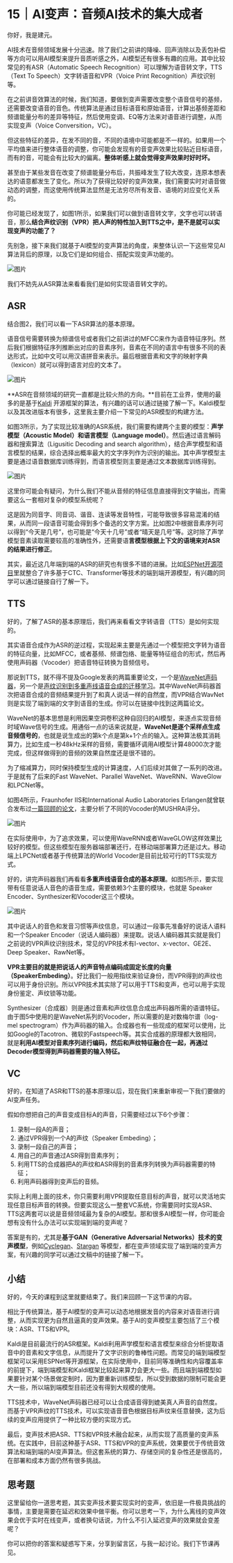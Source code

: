 # 15｜AI变声：音频AI技术的集大成者

你好，我是建元。

AI技术在音频领域发展十分迅速。除了我们之前讲的降噪、回声消除以及丢包补偿等方向可以用AI模型来提升音质听感之外，AI模型还有很多有趣的应用。其中比较常见的有ASR（Automatic Speech Recognition）可以理解为语音转文字，TTS（Text To Speech）文字转语音和VPR（Voice Print Recognition）声纹识别等。

在之前讲音效算法的时候，我们知道，要做到变声需要改变整个语音信号的基频，还需要改变语音的音色。传统算法是通过目标语音和原始语音，计算出基频差距和频谱能量分布的差异等特征，然后使用变调、EQ等方法来对语音进行调整，从而实现变声（Voice Conversition，VC）。

但这些特征的差异，在发不同的音，不同的语境中可能都是不一样的。如果用一个平均值来进行整体语音的调整，你可能会发现有的音变声效果比较贴近目标语音，而有的音，可能会有比较大的偏离。**整体听感上就会觉得变声效果时好时坏。**

甚至由于某些发音在改变了频谱能量分布后，共振峰发生了较大改变，连原本想表达的语意都发生了变化。所以为了获得比较好的变声效果，我们需要实时对语音做动态的调整，而这使用传统算法显然是无法穷尽所有发音、语境的对应变化关系的。

<!-- [[[read_end]]] -->

你可能已经发现了，如图1所示，如果我们可以做到语音转文字，文字也可以转语音，那么**结合声纹识别（VPR）把人声的特性加入到TTS之中，是不是就可以实现变声的功能了？**

先别急，接下来我们就基于AI模型的变声算法的角度，来整体认识一下这些常见AI算法背后的原理，以及它们是如何组合、搭配实现变声功能的。

![图片](<https://static001.geekbang.org/resource/image/0d/87/0d8f714257c3fff2c621080a31b94c87.jpeg?wh=1920x562> "图1 基于ASR、TTS、VPR的变声流程示意图")

我们不妨先从ASR算法来看看我们是如何实现语音转文字的。

## ASR

结合图2，我们可以看一下ASR算法的基本原理。

语音信号需要转换为频谱信号或者我们之前讲过的MFCC来作为语音特征序列。然后我们根据特征序列推断出对应的音素序列，音素在不同的语言中有很多不同的表达形式，比如中文可以用汉语拼音来表示。最后根据音素和文字的映射字典（lexicon）就可以得到语言对应的文本了。

![图片](<https://static001.geekbang.org/resource/image/ed/71/ed7cb9dyy4f11e3e5f8f9e034f098271.jpeg?wh=1771x838> "图2 ASR算法的基本原理")

**ASR在音频领域的研究一直都是比较火热的方向。**目前在工业界，使用的最多的是基于[Kaldi](<https://github.com/kaldi-asr/kaldi>) 开源框架的算法，有兴趣的话可以通过链接了解一下。Kaldi模型以及其改进版本有很多，这里我主要介绍一下常见的ASR模型的构建方法。

如图3所示，为了实现比较准确的ASR系统，我们需要构建两个主要的模型：**声学模型（Acoustic Model）和语言模型（Language model）**。然后通过语言解码器和搜索算法（Ligusitic Decoding and search algorithm），结合声学模型和语言模型的结果，综合选择出概率最大的文字序列作为识别的输出。其中声学模型主要是通过语音数据库训练得到，而语言模型则主要是通过文本数据库训练得到。

![图片](<https://static001.geekbang.org/resource/image/ea/4e/ea0e354a0e49c17eb4f9883b8432ee4e.jpeg?wh=1920x746> "图3 ASR模型构建方法")

这里你可能会有疑问，为什么我们不能从音频的特征信息直接得到文字输出，而需要这么一套相对复杂的模型系统呢？

这是因为同音字、同音词、谐音、连读等发音特性，可能导致很多容易混淆的结果，从而同一段语音可能会得到多个备选的文字方案。比如图2中根据音素序列可以得到“今天是几号”，也可能是“今天十几号”或者“晴天是几号”等。这时除了声学模型音素读取需要较高的准确性外，还需要语**言模型根据上下文的语境来对ASR的结果进行修正**。

其实，最近这几年端到端的ASR的研究也有很多不错的进展。比如[ESPNet开源项目](<https://github.com/espnet/espnet>)里就整合了许多基于CTC、Transformer等技术的端到端开源模型，有兴趣的同学可以通过链接自行了解一下。

## TTS

好的，了解了ASR的基本原理后，我们再来看看文字转语音（TTS）是如何实现的。

其实语音合成作为ASR的逆过程，实现起来主要是先通过一个模型把文字转为语音的特征向量，比如MFCC，或者基频、频谱包络、能量等特征组合的形式，然后再使用声码器（Vocoder）把语音特征转换为音频信号。

那说到TTS，就不得不提及Google发表的两篇重要论文，一个是[WaveNet声码器](<https://arxiv.org/pdf/1609.03499.pdf>)，另一个是[声纹识别到多重声线语音合成的迁移学习](<https://arxiv.org/abs/1806.04558>)。其中WaveNet声码器首次把语音合成的音频结果提升到了和真人说话一样的自然度，而VPR结合WavNet则是实现了端到端的文字到语音的生成。你可以在链接中找到这两篇论文。

WaveNet的基本思想是利用因果空洞卷积这种自回归的AI模型，来逐点实现音频时域Wave信号的生成。用通俗一点的话来说就是，**WaveNet是逐个采样点生成音频信号的**，也就是说生成出的第k个点是第k+1个点的输入。这种算法极其消耗算力，比如生成一秒48kHz采样的音频，需要循环调用AI模型计算48000次才能完成，但这样做得到的音频的效果自然度还是很不错的。

为了缩减算力，同时保持模型生成的计算速度，人们后续对其做了一系列的改进。于是就有了后来的Fast WaveNet、Parallel WaveNet、WaveRNN、WaveGlow和LPCNet等。

如图4所示，Fraunhofer IIS和International Audio Laboratories Erlangen就曾联合发布过[一篇回顾的论文](<https://xueshu.baidu.com/usercenter/paper/show?paperid=3b94d755401ea9ace11884cf7bfeafbd>)，主要分析了不同的Vocoder的MUSHRA评分。

![图片](<https://static001.geekbang.org/resource/image/c7/a5/c7ffbb97e54ec2e3b637e7cbdee2a0a5.png?wh=1446x714> "图4 不同Vocoder的MUSHRA评分")

在实际使用中，为了追求效果，可以使用WaveRNN或者WaveGLOW这样效果比较好的模型。但这些模型在服务器端部署还行，在移动端部署算力还是过大。移动端上LPCNet或者基于传统算法的World Vocoder是目前比较可行的TTS实现方式。

好的，讲完声码器我们再看看**多重声线语音合成的基本原理**。如图5所示，要实现带有任意说话人音色的语音生成，需要依赖3个主要的模块，也就是 Speaker Encoder、Synthesizer和Vocoder这三个模块。

![图片](<https://static001.geekbang.org/resource/image/3e/a7/3e5bc072bd28ed0023b344b1d69c4fa7.png?wh=1255x267> "图5 声纹识别到多重声线语音合成的迁移学习[br]图片来源 https://arxiv.org/abs/1806.04558")

其中说话人的音色和发音习惯等声纹信息，可以通过一段事先准备好的说话人语料和一个Speaker Encoder（说话人编码器）来提取。说话人编码器其实就是我们之前说的VPR声纹识别技术，常见的VPR技术有I-vector、x-vector、GE2E、Deep Speaker、RawNet等。

**VPR主要目的就是把说话人的声音特点编码成固定长度的向量（SpeakerEmbeding）**。好比我们一般用指纹来验证身份，而VPR得到的声纹也可以用于身份识别。所以VPR技术其实除了可以用于TTS和变声，也可以用于实现身份鉴定、声纹锁等功能。

Synthesizer（合成器）则是通过音素和声纹信息合成出声码器所需的语谱特征。由于图5中使用的是WaveNet系列的Vocoder，所以需要的是对数梅尔谱（log-mel spectrogram）作为声码器的输入。合成器也有一些现成的框架可以使用，比如Google的Tacotron、微软的Fastspeech等。其实合成器的原理都大致相同，就是**利用AI模型对音素序列进行编码，然后和声纹特征融合在一起，再通过Decoder模型得到声码器需要的输入特征。**

## VC

好的，在知道了ASR和TTS的基本原理以后，现在我们来重新审视一下我们要做的AI变声任务。

假如你想把自己的声音变成目标A的声音，只需要经过以下6个步骤：

1. 录制一段A的声音；
2. 通过VPR得到一个A的声纹（Speaker Embeding）；
3. 录制一段自己的声音；
4. 用自己的声音通过ASR得到音素序列；
5. 利用TTS的合成器把A的声纹和ASR得到的音素序列转换为声码器需要的特征；
6. 利用声码器得到变声后的音频。

<!-- -->

实际上利用上面的技术，你只需要利用VPR提取任意目标的声音，就可以灵活地实现任意目标声音的转换。但要实现这么一整套VC系统，你需要同时实现ASR、TTS这两套可以说是音频领域最为复杂的AI模型。那和很多AI模型一样，你可能会想有没有什么办法可以实现端到端的变声呢？

答案是有的，尤其是**基于GAN（Generative Adversarial Networks）技术的变声模型**，例如[Cyclegan](<https://paperswithcode.com/paper/maskcyclegan-vc-learning-non-parallel-voice>)、[Stargan](<https://paperswithcode.com/paper/stargan-vc-non-parallel-many-to-many-voice>) 等模型，都在变声领域实现了端到端的变声方案，有兴趣的同学可以通过文稿中的链接了解一下。

## 小结

好的，今天的课程到这里就要结束了。我们来回顾一下这节课的内容。

相比于传统算法，基于AI模型的变声可以动态地根据发音的内容来对语音进行调整，从而实现更为自然且逼真的变声效果。基于AI的变声模型主要包括了三个模块：ASR、TTS和VPR。

Kaldi是目前最流行的ASR框架。Kaldi利用声学模型和语言模型来综合分析提取语音中的音素和文字信息，从而提升了文字识别的鲁棒性问题。而常见的端到端模型框架可以采用ESPNet等开源框架，在实际使用中，目前同等准确性和内容覆盖率的前提下，端到端模型和Kaldi框架比较起来算力会更大一些。而且端到端模型如果要针对某个场景做定制时，因为要重新训练模型，所以受到数据的限制可能会更大一些，所以端到端模型目前还没有得到大规模的使用。

TTS技术中，WaveNet声码器已经可以让合成语音得到媲美真人声音的自然度。而基于VPR声纹的TTS技术，可以实现语音音色根据目标声纹来任意替换，这为后续的变声应用提供了一种比较方便的实现方式。

最后，变声技术把ASR、TTS和VPR技术融合起来，从而实现了高质量的变声系统。在实践中，目前这种基于ASR、TTS和VPR的变声系统，效果要优于传统音效算法和端到端的AI变声算法。但这套系统的算力、存储空间的复杂性还是很高的，在部署和成本方面仍然有很多挑战。

## 思考题

这里留给你一道思考题，其实变声技术要实现实时的变声，依旧是一件极具挑战的事情，主要是需要在延迟和效果中做平衡。你可以思考一下，为什么离线的变声效果会优于实时在线变声，或者换句话说，为什么不引入延迟变声的效果就会变差呢？

你可以把你的答案和疑惑写下来，分享到留言区，与我一起讨论。我们下节课再见。

